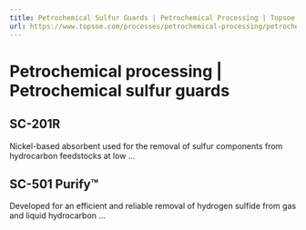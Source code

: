 ```yaml
---
title: Petrochemical Sulfur Guards | Petrochemical Processing | Topsoe
url: https://www.topsoe.com/processes/petrochemical-processing/petrochemical-sulfur-guards#main-content
---
```


# Petrochemical processing | Petrochemical sulfur guards

## SC-201R

Nickel-based absorbent used for the removal of sulfur components from hydrocarbon feedstocks at low ...

## SC-501 Purify™

Developed for an efficient and reliable removal of hydrogen sulfide from gas and liquid hydrocarbon ...